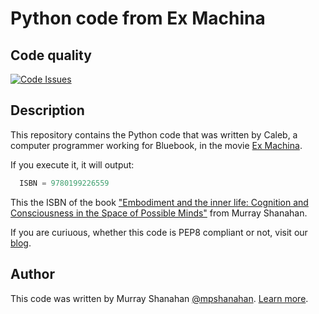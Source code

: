 # Python code from Ex Machina

## Code quality
[![Code Issues](http://www.quantifiedcode.com/api/v1/project/1037e9a377a645139dd391397b40c61e/badge.svg)](http://www.quantifiedcode.com/app/project/1037e9a377a645139dd391397b40c61e)

## Description
This repository contains the Python code that was written by Caleb, a computer programmer working for Bluebook, in the movie [Ex Machina](http://www.exmachina-movie.com).

If you execute it, it will output:

```python
  ISBN = 9780199226559
```

This the ISBN of the book ["Embodiment and the inner life: Cognition and Consciousness in the Space of Possible Minds"](http://www.amazon.de/gp/product/0199226555/ref=as_li_qf_sp_asin_il_tl?ie=UTF8&camp=1638&creative=6742&creativeASIN=0199226555&linkCode=as2&tag=httpswwwquant-21) from Murray Shanahan.

If you are curiuous, whether this code is PEP8 compliant or not, visit our [blog](http://blog.quantifiedcode.com/omg-ai-breaks-loose-security-code-not-pep8-compliant/).

## Author

This code was written by Murray Shanahan [@mpshanahan](https://twitter.com/mpshanahan). [Learn more](https://twitter.com/mpshanahan/status/600319359676985344).
